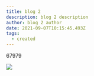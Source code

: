 ```yaml
---
title: blog 2
description: blog 2 description
author: blog 2 author
date: 2021-09-07T10:15:45.493Z
tags:
  - created
---
```

67979

![](/static/img/get_better_sleep_image.jpg)
